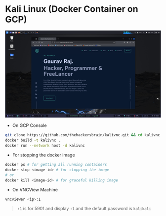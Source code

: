 # Kali Linux (Docker Container on GCP)

![Banner Image](https://raw.githubusercontent.com/thehackersbrain/kalivnc/refs/heads/main/screenshots/kalivnc.png)

- On GCP Console
```bash
git clone https://github.com/thehackersbrain/kalivnc.git && cd kalivnc
docker build -t kalivnc .
docker run --network host -d kalivnc
```

- For stopping the docker image
```bash
docker ps # for getting all running containers
docker stop <image-id> # for stopping the image
# or
docker kill <image-id> # for graceful killing image
```

- On VNCView Machine
```bash
vncviewer <ip>:1
```
> `:1` is for 5901 and display `:1` and the default password is `kalikali`
